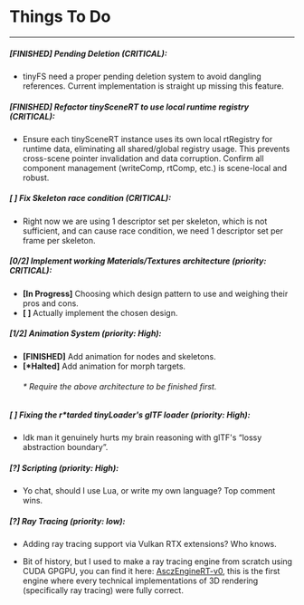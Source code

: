 # Things To Do

---

##### [FINISHED] Pending Deletion (CRITICAL):

* tinyFS need a proper pending deletion system to avoid dangling references. Current implementation is straight up missing this feature.

##### [FINISHED] Refactor tinySceneRT to use local runtime registry (CRITICAL):

* Ensure each tinySceneRT instance uses its own local rtRegistry for runtime data, eliminating all shared/global registry usage. This prevents cross-scene pointer invalidation and data corruption. Confirm all component management (writeComp, rtComp, etc.) is scene-local and robust.

##### [ ] Fix Skeleton race condition (CRITICAL):

* Right now we are using 1 descriptor set per skeleton, which is not sufficient, and can cause race condition, we need 1 descriptor set per frame per skeleton.

##### [0/2] Implement working Materials/Textures architecture (priority: CRITICAL):

* **[In Progress]** Choosing which design pattern to use and weighing their pros and cons.
* **[ ]** Actually implement the chosen design.

##### [1/2] Animation System (priority: High):

* **[FINISHED]** Add animation for nodes and skeletons.
* **[\*Halted]** Add animation for morph targets.
    ###### \* Require the above architecture to be finished first.

##### [ ] Fixing the r*tarded tinyLoader's glTF loader (priority: High):

* Idk man it genuinely hurts my brain reasoning with glTF's “lossy abstraction boundary”.

##### [?] Scripting (priority: High):

* Yo chat, should I use Lua, or write my own language? Top comment wins.

##### [?] Ray Tracing (priority: low):

* Adding ray tracing support via Vulkan RTX extensions? Who knows.

* Bit of history, but I used to make a ray tracing engine from scratch using CUDA GPGPU, you can find it here: [AsczEngineRT-v0](https://github.com/Asciizzz/AsczEngineRT-v0), this is the first engine where every technical implementations of 3D rendering (specifically ray tracing) were fully correct.
